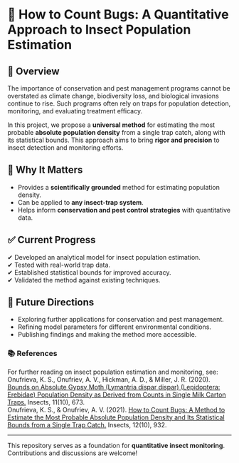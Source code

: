 # 🐞 How to Count Bugs: A Quantitative Approach to Insect Population Estimation  

## 📌 Overview  
The importance of conservation and pest management programs cannot be overstated as climate change, biodiversity loss, and biological invasions continue to rise. Such programs often rely on traps for population detection, monitoring, and evaluating treatment efficacy.  

In this project, we propose a **universal method** for estimating the most probable **absolute population density** from a single trap catch, along with its statistical bounds. This approach aims to bring **rigor and precision** to insect detection and monitoring efforts.  

## 🔬 Why It Matters  
- Provides a **scientifically grounded** method for estimating population density.  
- Can be applied to **any insect-trap system**.  
- Helps inform **conservation and pest control strategies** with quantitative data.  

## ✅ Current Progress  
✔ Developed an analytical model for insect population estimation.  
✔ Tested with real-world trap data.  
✔ Established statistical bounds for improved accuracy.  
✔ Validated the method against existing techniques.  

## 📌 Future Directions  
- Exploring further applications for conservation and pest management.  
- Refining model parameters for different environmental conditions.  
- Publishing findings and making the method more accessible.

### 📚 References
For further reading on insect population estimation and monitoring, see:  
Onufrieva, K. S., Onufriev, A. V., Hickman, A. D., & Miller, J. R. (2020). [Bounds on Absolute Gypsy Moth (Lymantria dispar dispar) (Lepidoptera: Erebidae) Population Density as Derived from Counts in Single Milk Carton Traps.](https://www.mdpi.com/2075-4450/11/10/673) Insects, 11(10), 673.  
Onufrieva, K. S., & Onufriev, A. V. (2021). [How to Count Bugs: A Method to Estimate the Most Probable Absolute Population Density and Its Statistical Bounds from a Single Trap Catch.](https://www.mdpi.com/2075-4450/12/10/932) Insects, 12(10), 932.



---

This repository serves as a foundation for **quantitative insect monitoring**. Contributions and discussions are welcome!  
